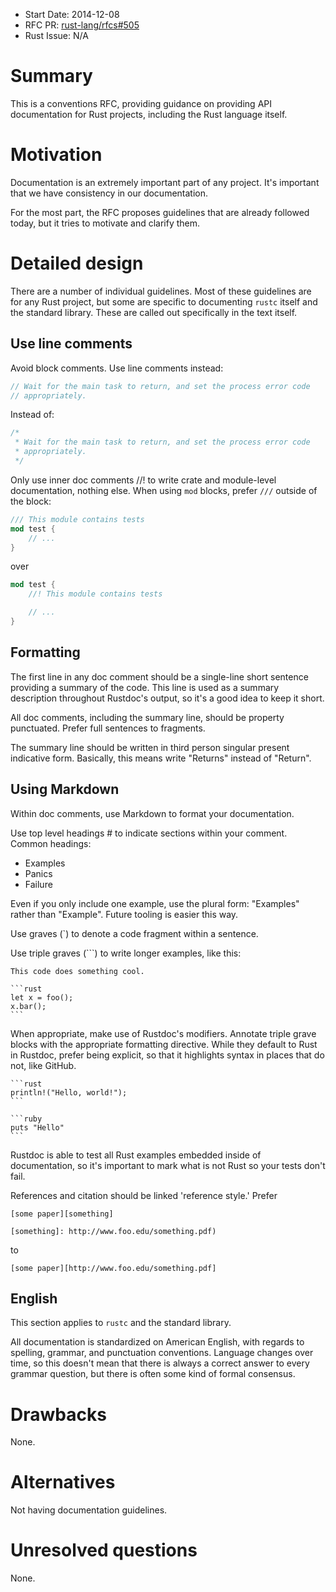 - Start Date: 2014-12-08
- RFC PR: [rust-lang/rfcs#505](https://github.com/rust-lang/rfcs/pull/505)
- Rust Issue: N/A

# Summary

This is a conventions RFC, providing guidance on providing API documentation
for Rust projects, including the Rust language itself.

# Motivation

Documentation is an extremely important part of any project. It's important
that we have consistency in our documentation.

For the most part, the RFC proposes guidelines that are already followed today,
but it tries to motivate and clarify them.

# Detailed design

There are a number of individual guidelines. Most of these guidelines are for
any Rust project, but some are specific to documenting `rustc` itself and the
standard library. These are called out specifically in the text itself.

## Use line comments

Avoid block comments. Use line comments instead:

```rust
// Wait for the main task to return, and set the process error code
// appropriately.
```

Instead of:

```rust
/*
 * Wait for the main task to return, and set the process error code
 * appropriately.
 */
```

Only use inner doc comments //! to write crate and module-level documentation,
nothing else. When using `mod` blocks, prefer `///` outside of the block:

```rust
/// This module contains tests
mod test {
    // ...
}
```

over

```rust
mod test {
    //! This module contains tests

    // ...
}
```

## Formatting

The first line in any doc comment should be a single-line short sentence
providing a summary of the code. This line is used as a summary description
throughout Rustdoc's output, so it's a good idea to keep it short.

All doc comments, including the summary line, should be property punctuated.
Prefer full sentences to fragments.

The summary line should be written in third person singular present indicative
form. Basically, this means write "Returns" instead of "Return".

## Using Markdown

Within doc comments, use Markdown to format your documentation.

Use top level headings # to indicate sections within your comment. Common headings:

* Examples
* Panics
* Failure

Even if you only include one example, use the plural form: "Examples" rather
than "Example". Future tooling is easier this way.

Use graves (`) to denote a code fragment within a sentence.

Use triple graves (```) to write longer examples, like this:

    This code does something cool.

    ```rust
    let x = foo();
    x.bar();
    ```

When appropriate, make use of Rustdoc's modifiers. Annotate triple grave blocks with
the appropriate formatting directive. While they default to Rust in Rustdoc, prefer
being explicit, so that it highlights syntax in places that do not, like GitHub.

    ```rust
    println!("Hello, world!");
    ```

    ```ruby
    puts "Hello"
    ```

Rustdoc is able to test all Rust examples embedded inside of documentation, so
it's important to mark what is not Rust so your tests don't fail.

References and citation should be linked 'reference style.' Prefer

```
[some paper][something]

[something]: http://www.foo.edu/something.pdf)
```

to

```
[some paper][http://www.foo.edu/something.pdf]
```

## English

This section applies to `rustc` and the standard library.

All documentation is standardized on American English, with regards to
spelling, grammar, and punctuation conventions. Language changes over time,
so this doesn't mean that there is always a correct answer to every grammar
question, but there is often some kind of formal consensus.

# Drawbacks

None.

# Alternatives

Not having documentation guidelines.

# Unresolved questions

None.

